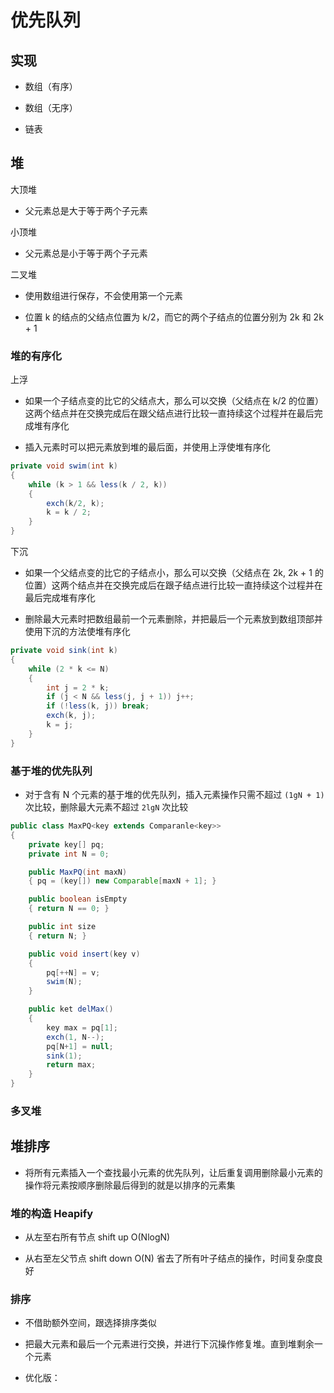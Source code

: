 # 优先队列

## 实现

- 数组（有序）

- 数组（无序）

- 链表

## 堆

大顶堆

- 父元素总是大于等于两个子元素

小顶堆

- 父元素总是小于等于两个子元素

二叉堆

- 使用数组进行保存，不会使用第一个元素

- 位置 k 的结点的父结点位置为 k/2，而它的两个子结点的位置分别为 2k 和 2k + 1

### 堆的有序化

上浮

- 如果一个子结点变的比它的父结点大，那么可以交换（父结点在 k/2 的位置）这两个结点并在交换完成后在跟父结点进行比较一直持续这个过程并在最后完成堆有序化

- 插入元素时可以把元素放到堆的最后面，并使用上浮使堆有序化

```java
private void swim(int k) 
{
    while (k > 1 && less(k / 2, k)) 
    {
        exch(k/2, k);
        k = k / 2;
    }
}
```

下沉

- 如果一个父结点变的比它的子结点小，那么可以交换（父结点在 2k, 2k + 1 的位置）这两个结点并在交换完成后在跟子结点进行比较一直持续这个过程并在最后完成堆有序化

- 删除最大元素时把数组最前一个元素删除，并把最后一个元素放到数组顶部并使用下沉的方法使堆有序化

```java
private void sink(int k)
{
    while (2 * k <= N) 
    {
        int j = 2 * k;
        if (j < N && less(j, j + 1)) j++;
        if (!less(k, j)) break;
        exch(k, j);
        k = j;
    }
}
```

### 基于堆的优先队列

- 对于含有 N 个元素的基于堆的优先队列，插入元素操作只需不超过 `(1gN + 1)` 次比较，删除最大元素不超过 `2lgN` 次比较

```java
public class MaxPQ<key extends Comparanle<key>>
{
    private key[] pq;
    private int N = 0;

    public MaxPQ(int maxN)
    { pq = (key[]) new Comparable[maxN + 1]; }

    public boolean isEmpty
    { return N == 0; }

    public int size
    { return N; }

    public void insert(key v)
    { 
        pq[++N] = v;
        swim(N);
    }

    public ket delMax()
    {
        key max = pq[1];
        exch(1, N--);
        pq[N+1] = null;
        sink(1);
        return max;
    }
}
```

### 多叉堆

## 堆排序

- 将所有元素插入一个查找最小元素的优先队列，让后重复调用删除最小元素的操作将元素按顺序删除最后得到的就是以排序的元素集

### 堆的构造 Heapify

- 从左至右所有节点  shift up    O(NlogN)

- 从右至左父节点 shift down  O(N) 省去了所有叶子结点的操作，时间复杂度良好

### 排序

- 不借助额外空间，跟选择排序类似

- 把最大元素和最后一个元素进行交换，并进行下沉操作修复堆。直到堆剩余一个元素

- 优化版：